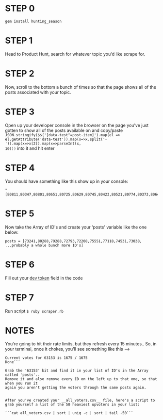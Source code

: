 # STEP 0

``` gem install hunting_season ```

# STEP 1 

Head to Product Hunt, search for whatever topic you'd like scrape for.

# STEP 2

Now, scroll to the bottom a bunch of times so that the page shows all of the posts associated with your topic.

# STEP 3

Open up your developer console in the browser on the page you've just gotten to show all of the posts available 
on and copy/paste <code>JSON.stringify($$('[data-test^=post-item]').map(el => el.getAttribute('data-test')).map(x=>x.split('-')).map(x=>x[2]).map(x=>parseInt(x, 10)))</code> into it and hit enter

# STEP 4

You should have something like this show up in your console: 
```
"[80811,80347,80801,80651,80725,80629,80745,80423,80521,80774,80373,80648,80756,80402,80658,80719,80698,80666,80690,80660,80657,80680,80640,80678,80616,80600,80534,80484,80620,80519,80610,80563,80571,45981,80469,80387,80383,80478,80262,80463,80440,80388,80398,80243,80289,80313,80277,80213,78450,80234,80184,80227]"
```

# STEP 5

Now take the Array of ID's and create your 'posts' variable like the one below:

```posts = [73241,80288,79288,72793,72208,75551,77118,74531,73038, ...probably a whole bunch more ID's]```

# STEP 6

Fill out your [dev token](https://www.producthunt.com/v1/oauth/applications) field in the code

# STEP 7

Run script ```$ ruby scraper.rb```

# NOTES

You're going to hit their rate limits, but they refresh every 15 minutes.. 
So, in your terminal, once it chokes, you'll see something like this --> 

```Processing post 63153: Firebase
Current votes for 63153 is 1675 / 1675
Done```

Grab the '63153' bit and find it in your list of ID's in the Array called 'posts'.. 
Remove it and also remove every ID on the left up to that one, so that when you run it 
again you aren't getting the voters through the same posts again.


After you've created your __all_voters.csv__ file, here's a script to grab yourself a list of the 50 heaviest upvoters in your list: 

```cat all_voters.csv | sort | uniq -c | sort | tail -50```

